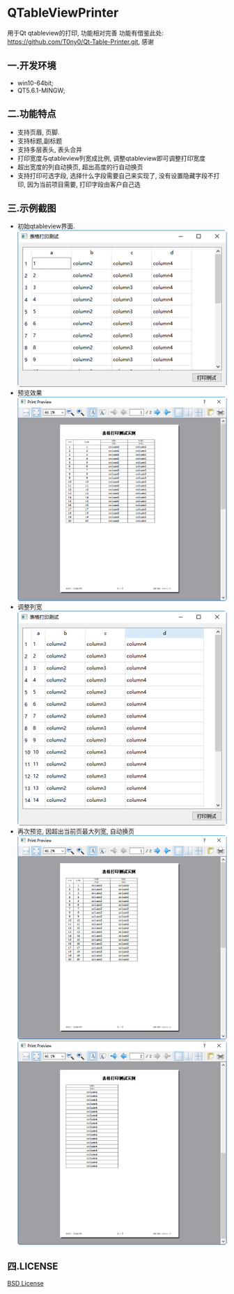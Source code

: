 # QTableViewPrinter
用于Qt qtableview的打印, 功能相对完善 功能有借鉴此处: https://github.com/T0ny0/Qt-Table-Printer.git, 感谢

一.开发环境
---
  * win10-64bit;
  * QT5.6.1-MINGW;
  
二.功能特点
---
  * 支持页眉, 页脚.
  * 支持标题,副标题
  * 支持多层表头, 表头合并
  * 打印宽度与qtableview列宽成比例, 调整qtableview即可调整打印宽度
  * 超出宽度的列自动换页, 超出高度的行自动换页
  * 支持打印可选字段, 选择什么字段需要自己来实现了, 没有设置隐藏字段不打印, 因为当前项目需要, 打印字段由客户自己选
  
三.示例截图
---
  * 初始qtableview界面.<br>
  ![image](./images/1.png)
  * 预览效果<br>
  ![image](./images/2.png)
  * 调整列宽<br>
  ![image](./images/3.png)
  * 再次预览, 因超出当前页最大列宽, 自动换页
  ![image](./images/4.png)
  ![image](./images/5.png)
  
四.LICENSE
---
 [BSD License](./LICENSE)
